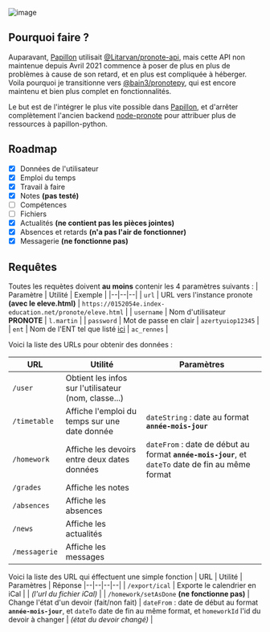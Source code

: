 ![image](https://user-images.githubusercontent.com/32978709/190914213-d9284619-3716-4482-884a-e9c001d921fc.png)

## Pourquoi faire ?
Auparavant, [Papillon](https://github.com/ecnivtwelve/Papillon) utilisait [@Litarvan/pronote-api](https://github.com/Litarvan/pronote-api), mais cette API non maintenue depuis Avril 2021 commence à poser de plus en plus de problèmes à cause de son retard, et en plus est compliquée à héberger. Voila pourquoi je transitionne vers [@bain3/pronotepy](https://github.com/bain3/pronotepy), qui est encore maintenu et bien plus complet en fonctionnalités.

Le but est de l'intégrer le plus vite possible dans [Papillon](https://github.com/ecnivtwelve/Papillon), et d'arrêter complètement l'ancien backend [node-pronote](https://github.com/ecnivtwelve/node-pronote) pour attribuer plus de ressources à papillon-python.

## Roadmap
- [x] Données de l'utilisateur
- [x] Emploi du temps
- [x] Travail à faire
- [x] Notes **(pas testé)**
- [ ] Compétences
- [ ] Fichiers
- [x] Actualités **(ne contient pas les pièces jointes)**
- [x] Absences et retards **(n'a pas l'air de fonctionner)**
- [x] Messagerie **(ne fonctionne pas)**

## Requêtes
Toutes les requètes doivent **au moins** contenir les 4 paramètres suivants :
| Paramètre | Utilité | Exemple |
|--|--|--|
| `url` | URL vers l'instance pronote **(avec le eleve.html)** | `https://0152054e.index-education.net/pronote/eleve.html` |
| `username` | Nom d'utilisateur **PRONOTE** | `l.martin` |
| `password` | Mot de passe en clair | `azertyuiop12345` |
| `ent` | Nom de l'ENT tel que listé [ici](https://github.com/bain3/pronotepy/blob/master/pronotepy/ent/ent.py) | `ac_rennes` |

Voici la liste des URLs pour obtenir des données :

| URL | Utilité | Paramètres |
|--|--|--|
| `/user` | Obtient les infos sur l'utilisateur (nom, classe...) |  |
| `/timetable` | Affiche l'emploi du temps sur une date donnée | `dateString` : date au format **`année-mois-jour`** |
| `/homework` | Affiche les devoirs entre deux dates données | `dateFrom` : date de début au format **`année-mois-jour`**, et `dateTo` date de fin au même format |
| `/grades` | Affiche les notes |  |
| `/absences` | Affiche les absences |  |
| `/news` | Affiche les actualités |  |
| `/messagerie` | Affiche les messages |  |

Voici la liste des URL qui éffectuent une simple fonction
| URL | Utilité | Paramètres | Réponse
|--|--|--|--|
| `/export/ical` | Exporte le calendrier en iCal |  | *(l'url du fichier iCal)* |
| `/homework/setAsDone` **(ne fonctionne pas)** | Change l'état d'un devoir (fait/non fait) | `dateFrom` : date de début au format **`année-mois-jour`**, et `dateTo` date de fin au même format, et `homeworkId` l'id du devoir à changer | *(état du devoir changé)* |